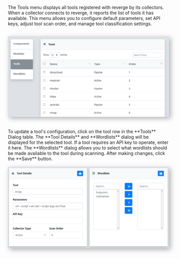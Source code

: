The Tools menu displays all tools registered with reverge by its collectors. When a collector connects to reverge, it reports the list of tools it has available. This menu allows you to configure default parameters, set API keys, adjust tool scan order, and manage tool classification settings.
<br>
<br>
<center>
<img src="../../assets/tools.png" alt="Tools" width="750" style="box-shadow: 5px 5px 15px rgba(0, 0, 0, 0.3);">
</center>
<br>
<br>
To update a tool's configuration, click on the tool row in the **Tools** Dialog table. The **Tool Details** and **Wordlists** dialog will be displayed for the selected tool. If a tool requires an API key to operate, enter it here. The **Wordlists** dialog allows you to select what wordlists should be made available to the tool during scanning. After making changes, click the **Save** button.
<br>
<br>
<center>
<img src="../../assets/tool_details.png" alt="Tools" width="750" style="box-shadow: 5px 5px 15px rgba(0, 0, 0, 0.3);">
</center>
<br>
<br>
